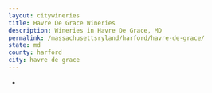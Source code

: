 ```yaml
---
layout: citywineries
title: Havre De Grace Wineries
description: Wineries in Havre De Grace, MD
permalink: /massachusettsryland/harford/havre-de-grace/
state: md
county: harford
city: havre de grace
---
```

-
